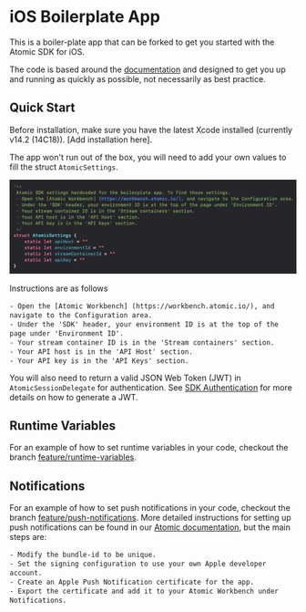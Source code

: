 # iOS Boilerplate App

This is a boiler-plate app that can be forked to get you started with the Atomic SDK for iOS.

The code is based around the [documentation](https://documentation.atomic.io/sdks/ios) and designed to get you up and running as quickly as possible, not necessarily as best practice.

## Quick Start

Before installation, make sure you have the latest Xcode installed (currently v14.2 (14C18)). 
[Add installation here].

The app won't run out of the box, you will need to add your own values to fill the struct `AtomicSettings`.

![Atomic settings](AtomicSettings.png)

Instructions are as follows

    - Open the [Atomic Workbench] (https://workbench.atomic.io/), and navigate to the Configuration area.
    - Under the 'SDK' header, your environment ID is at the top of the page under 'Environment ID'.
    - Your stream container ID is in the 'Stream containers' section.
    - Your API host is in the 'API Host' section.
    - Your API key is in the 'API Keys' section.

You will also need to return a valid JSON Web Token (JWT) in `AtomicSessionDelegate` for authentication. See [SDK Authentication](https://documentation.atomic.io/sdks/auth-SDK) for more details on how to generate a JWT.

## Runtime Variables

For an example of how to set runtime variables in your code, checkout the branch [feature/runtime-variables](placeholder.com).

## Notifications

For an example of how to set push notifications in your code, checkout the branch [feature/push-notifications](placeholder.com).
More detailed instructions for setting up push notifications can be found in our [Atomic documentation](https://documentation.atomic.io/sdks/ios#push-notifications), but the main steps are:

    - Modify the bundle-id to be unique.
    - Set the signing configuration to use your own Apple developer account.
    - Create an Apple Push Notification certificate for the app.
    - Export the certificate and add it to your Atomic Workbench under Notifications.
